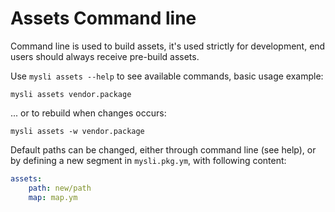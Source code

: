 # Assets Command line

Command line is used to build assets, it's used strictly for development, end
users should always receive pre-build assets.

Use `mysli assets --help` to see available commands, basic usage example:

```
mysli assets vendor.package
```

... or to rebuild when changes occurs:

```
mysli assets -w vendor.package
```

Default paths can be changed, either through command line (see help), or
by defining a new segment in `mysli.pkg.ym`, with following content:

```yaml
assets:
    path: new/path
    map: map.ym
```

